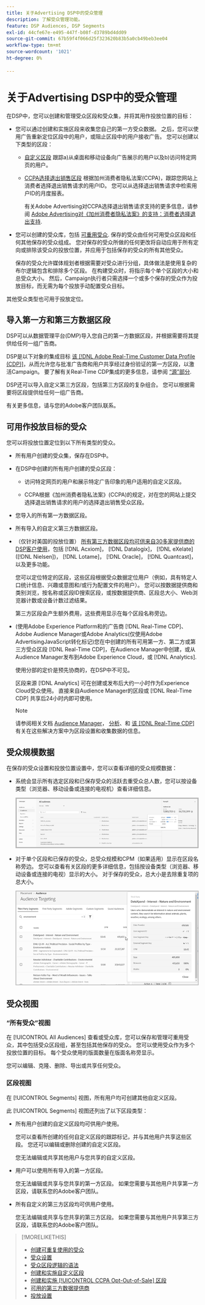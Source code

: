 ```yaml
---
title: 关于Advertising DSP中的受众管理
description: 了解受众管理功能。
feature: DSP Audiences, DSP Segments
exl-id: 44cfe67e-e495-447f-b08f-d3789bd4dd09
source-git-commit: 67b59f4f066d25f323620b83b5a0cb49beb3ee04
workflow-type: tm+mt
source-wordcount: '1021'
ht-degree: 0%

---
```


# 关于Advertising DSP中的受众管理

在DSP中，您可以创建和管理受众区段和受众集，并将其用作投放位置的目标：

* 您可以通过创建和实施区段来收集您自己的第一方受众数据。 之后，您可以使用广告重新定位区段中的用户，或阻止区段中的用户接收广告。 您可以创建以下类型的区段：

   * [自定义区段](/help/dsp/audiences/custom-segment-create.md) 跟踪a)从桌面和移动设备向广告展示的用户以及b)访问特定网页的用户。

   * [CCPA选择退出销售区段](/help/dsp/audiences/ccpa-opt-out-segment-create.md) 根据加州消费者隐私法案(CCPA)，跟踪您网站上消费者选择退出销售请求的用户ID。 您可以从选择退出销售请求中检索用户ID的月度报表。

     有关Adobe Advertising对CCPA选择退出销售请求支持的更多信息，请参阅 [Adobe Advertising对《加州消费者隐私法案》的支持：消费者选择退出支持](/help/privacy/ccpa/ccpa-opt-out-of-sale.md).

* 您可以创建的受众库，包括 [可重用受众](/help/dsp/audiences/reusable-audience-create.md). 保存的受众由任何可用受众区段和任何其他保存的受众组成。 您对保存的受众所做的任何更改将自动应用于所有定向或排除该受众的投放位置，并应用于包括保存的受众的所有其他受众。

  保存的受众允许媒体规划者根据需要对受众进行分组，具体做法是使用复杂的布尔逻辑包含和排除多个区段。 在构建受众时，将指示每个单个区段的大小和总受众大小。 然后，Campaign执行者只需选择一个或多个保存的受众作为投放目标，而无需为每个投放手动配置受众目标。

其他受众类型也可用于投放定位。

## 导入第一方和第三方数据区段

DSP可以从数据管理平台(DMP)导入您自己的第一方数据区段，并根据需要将其提供给任何一组广告商。

DSP是以下对象的集成目标 [该 [!DNL Adobe Real-Time Customer Data Profile (CDP)]](https://experienceleague.adobe.com/docs/experience-platform/rtcdp/overview.html?lang=zh-Hans)，从而允许您与批准广告商和用户共享经过身份验证的第一方区段，以激活Campaign。 要了解有关Real-Time CDP集成的更多信息，请参阅 [“源”部分](/help/dsp/audiences/sources/source-about.md).

DSP还可以导入自定义第三方区段，包括第三方区段的复杂组合。 您可以根据需要将区段提供给任何一组广告商。

有关更多信息，请与您的Adobe客户团队联系。

## 可用作投放目标的受众

您可以将投放位置定位到以下所有类型的受众。

* 所有用户创建的受众集，保存在DSP中。

* 在DSP中创建的所有用户创建的受众区段：

   * 访问特定网页的用户和展示特定广告印象的用户适用的自定义区段。

   * CCPA根据《加州消费者隐私法案》(CCPA)的规定，对在您的网站上提交选择退出销售请求的用户的选择退出销售受众区段。

* 您导入的所有第一方数据区段。

* 所有导入的自定义第三方数据区段。

* （仅针对美国的投放位置） [所有第三方数据区段均可供来自30多家提供商的DSP客户使用](/help/dsp/audiences/third-party-data-providers.md)，包括 [!DNL Acxiom]， [!DNL Datalogix]， [!DNL eXelate] ([!DNL Nielsen])， [!DNL Lotame]， [!DNL Oracle]， [!DNL Quantcast]，以及更多功能。

  您可以定位特定的区段，这些区段根据受众数据定位用户（例如，具有特定人口统计信息、兴趣或意图和/或行为配置文件的用户）。 您可以按数据提供商和类别浏览，按名称或区段ID搜索区段，或按数据提供商、区段总大小、Web浏览器计数或设备计数过滤结果。

  第三方区段会产生额外费用，这些费用显示在每个区段名称旁边。

* (使用Adobe Experience Platform和的广告商 [!DNL Real-Time CDP]、Adobe Audience Manager或Adobe Analytics(仅使用Adobe AdvertisingJavaScript转化标记)您在中创建的所有可用第一方、第二方或第三方受众区段 [!DNL Real-Time CDP]，在Audience Manager中创建，或从Audience Manager发布到Adobe Experience Cloud，或 [!DNL Analytics].

  使用分部的定价是预先协商的，在DSP中不可见。

  区段来源 [!DNL Analytics] 可在创建或发布后大约一小时作为Experience Cloud受众使用。 直接来自Audience Manager的区段或 [!DNL Real-Time CDP] 共享后24小时内即可使用。

  >[!NOTE]
  >
  >请参阅相关文档 [Audience Manager](https://experienceleague.adobe.com/docs/audience-manager/user-guide/aam-home.html)， [分析](https://experienceleague.adobe.com/docs/analytics.html)、和 [该 [!DNL Real-Time CDP]](https://experienceleague.adobe.com/docs/experience-platform/rtcdp/segmentation/segment-builder-guide.html) 有关在这些解决方案中为区段设置和收集数据的信息。

## 受众规模数据

在保存的受众设置和投放位置设置中，您可以查看详细的受众规模数据：

* 系统会显示所有选定区段和已保存受众的活跃去重受众总人数，您可以按设备类型（浏览器、移动设备或连接的电视机）查看详细信息。

  ![组合受众规模](/help/dsp/assets/audience-size.png)

* 对于单个区段和已保存的受众，总受众规模和CPM（如果适用）显示在区段名称旁边。 您可以查看有关区段的更多详细信息，包括按设备类型（浏览器、移动设备或连接的电视）显示的大小。 对于保存的受众，总大小是去除重复项的总大小。

  ![单个区段的大小](/help/dsp/assets/audience-size-segment.png)

## 受众视图

### “所有受众”视图

在 [!UICONTROL All Audiences] 查看或受众库，您可以保存和管理可重用受众，其中包括受众区段组，甚至包括其他保存的受众。 您可以使用受众作为多个投放位置的目标。 每个受众使用的版面数量在版面名称旁显示。

您可以编辑、克隆、删除、导出或共享任何受众。

### 区段视图

在 [!UICONTROL Segments] 视图，所有用户均可创建其他自定义区段。

此 [!UICONTROL Segments] 视图还列出了以下区段类型：

* 所有用户创建的自定义区段均可供用户使用。

  您可以查看所创建的任何自定义区段的跟踪标记，并与其他用户共享这些区段。 您还可以编辑或删除创建的自定义区段。

  您无法编辑或共享其他用户与您共享的自定义区段。

* 用户可以使用所有导入的第一方区段。

  您无法编辑或共享与您共享的第一方区段。 如果您需要与其他用户共享第一方区段，请联系您的Adobe客户团队。

* 所有自定义的第三方区段均可供用户使用。

  您无法编辑或共享与您共享的第三方区段。 如果您需要与其他用户共享第三方区段，请联系您的Adobe客户团队。

>[!MORELIKETHIS]
>
>* [创建可重复使用的受众](reusable-audience-create.md)
>* [受众设置](audience-settings.md)
>* [受众区段逻辑的语法](audience-segment-logic-syntax.md)
>* [创建和实施自定义区段](custom-segment-create.md)
>* [创建和实施 [!UICONTROL CCPA Opt-Out-of-Sale] 区段](ccpa-opt-out-segment-create.md)
>* [可用的第三方数据提供商](third-party-data-providers.md)
>* [投放设置](/help/dsp/campaign-management/placements/placement-settings.md)
